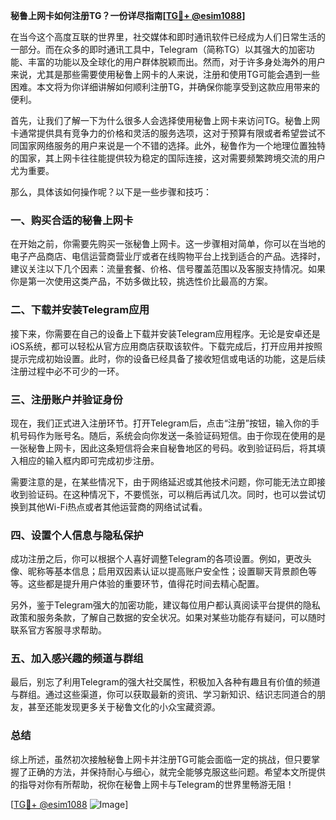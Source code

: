 **秘鲁上网卡如何注册TG？一份详尽指南[[TG💪+ @esim1088](https://t.me/s/esim1088)]**

在当今这个高度互联的世界里，社交媒体和即时通讯软件已经成为人们日常生活的一部分。而在众多的即时通讯工具中，Telegram（简称TG）以其强大的加密功能、丰富的功能以及全球化的用户群体脱颖而出。然而，对于许多身处海外的用户来说，尤其是那些需要使用秘鲁上网卡的人来说，注册和使用TG可能会遇到一些困难。本文将为你详细讲解如何顺利注册TG，并确保你能享受到这款应用带来的便利。

首先，让我们了解一下为什么很多人会选择使用秘鲁上网卡来访问TG。秘鲁上网卡通常提供具有竞争力的价格和灵活的服务选项，这对于预算有限或者希望尝试不同国家网络服务的用户来说是一个不错的选择。此外，秘鲁作为一个地理位置独特的国家，其上网卡往往能提供较为稳定的国际连接，这对需要频繁跨境交流的用户尤为重要。

那么，具体该如何操作呢？以下是一些步骤和技巧：

### 一、购买合适的秘鲁上网卡

在开始之前，你需要先购买一张秘鲁上网卡。这一步骤相对简单，你可以在当地的电子产品商店、电信运营商营业厅或者在线购物平台上找到适合的产品。选择时，建议关注以下几个因素：流量套餐、价格、信号覆盖范围以及客服支持情况。如果你是第一次使用这类产品，不妨多做比较，挑选性价比最高的方案。

### 二、下载并安装Telegram应用

接下来，你需要在自己的设备上下载并安装Telegram应用程序。无论是安卓还是iOS系统，都可以轻松从官方应用商店获取该软件。下载完成后，打开应用并按照提示完成初始设置。此时，你的设备已经具备了接收短信或电话的功能，这是后续注册过程中必不可少的一环。

### 三、注册账户并验证身份

现在，我们正式进入注册环节。打开Telegram后，点击“注册”按钮，输入你的手机号码作为账号名。随后，系统会向你发送一条验证码短信。由于你现在使用的是一张秘鲁上网卡，因此这条短信将会来自秘鲁地区的号码。收到验证码后，将其填入相应的输入框内即可完成初步注册。

需要注意的是，在某些情况下，由于网络延迟或其他技术问题，你可能无法立即接收到验证码。在这种情况下，不要慌张，可以稍后再试几次。同时，也可以尝试切换到其他Wi-Fi热点或者其他运营商的网络试试看。

### 四、设置个人信息与隐私保护

成功注册之后，你可以根据个人喜好调整Telegram的各项设置。例如，更改头像、昵称等基本信息；启用双因素认证以提高账户安全性；设置聊天背景颜色等等。这些都是提升用户体验的重要环节，值得花时间去精心配置。

另外，鉴于Telegram强大的加密功能，建议每位用户都认真阅读平台提供的隐私政策和服务条款，了解自己数据的安全状况。如果对某些功能存有疑问，可以随时联系官方客服寻求帮助。

### 五、加入感兴趣的频道与群组

最后，别忘了利用Telegram的强大社交属性，积极加入各种有趣且有价值的频道与群组。通过这些渠道，你可以获取最新的资讯、学习新知识、结识志同道合的朋友，甚至还能发现更多关于秘鲁文化的小众宝藏资源。

### 总结

综上所述，虽然初次接触秘鲁上网卡并注册TG可能会面临一定的挑战，但只要掌握了正确的方法，并保持耐心与细心，就完全能够克服这些问题。希望本文所提供的指导对你有所帮助，祝你在秘鲁上网卡与Telegram的世界里畅游无阻！

[[TG💪+ @esim1088](https://t.me/s/esim1088) ![Image](https://i.postimg.cc/4NQfJmqS/Snipaste-2025-05-13-00-14-12.png)]